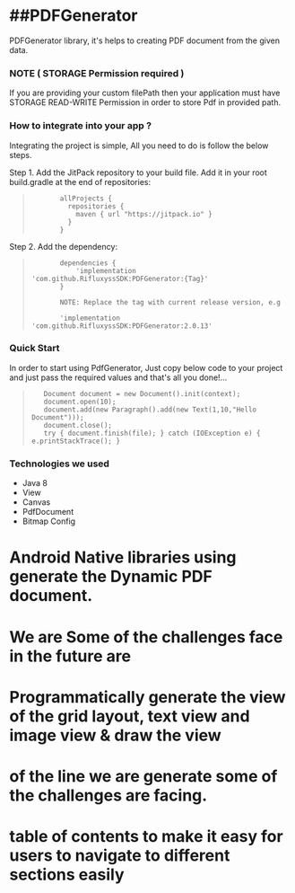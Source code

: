 ##PDFGenerator
===============

PDFGenerator library, it's helps to creating PDF document from the given data.

### NOTE ( STORAGE Permission required )

If you are providing your custom filePath then your application must have STORAGE READ-WRITE
Permission in order to store Pdf in provided path.

### How to integrate into your app ?

Integrating the project is simple, All you need to do is follow the below steps.

Step 1. Add the JitPack repository to your build file. Add it in your root build.gradle at the end
of repositories:

>            allProjects {
>              repositories {
>                maven { url "https://jitpack.io" }
>              }
>            }

Step 2. Add the dependency:

>            dependencies {
>                'implementation 'com.github.RifluxyssSDK:PDFGenerator:{Tag}'
>            }
>
>            NOTE: Replace the tag with current release version, e.g
>
>            'implementation 'com.github.RifluxyssSDK:PDFGenerator:2.0.13'

### Quick Start

In order to start using PdfGenerator, Just copy below code to your project and just pass the
required values and that's all you done!...
        
>        Document document = new Document().init(context);
>        document.open(10);
>        document.add(new Paragraph().add(new Text(1,10,"Hello Document")));
>        document.close();
>        try { document.finish(file); } catch (IOException e) { e.printStackTrace(); }

### Technologies we used

* Java 8
* View
* Canvas
* PdfDocument
* Bitmap Config

# Android Native libraries using generate the Dynamic PDF document.

# We are Some of the challenges face in the future are

# Programmatically generate the view of the grid layout, text view and image view & draw the view

# of the line we are generate some of the challenges are facing.

# table of contents to make it easy for users to navigate to different sections easily

